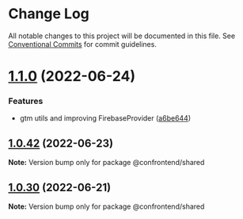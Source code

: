 # Change Log

All notable changes to this project will be documented in this file.
See [Conventional Commits](https://conventionalcommits.org) for commit guidelines.

# [1.1.0](https://github.com/Confrontend/monorepo/compare/Release_@confrontend/react-gtm_v1.0.42...Release_@confrontend/react-gtm_v1.1.0) (2022-06-24)


### Features

* gtm utils and improving FirebaseProvider ([a6be644](https://github.com/Confrontend/monorepo/commit/a6be644a755bac87b0202de36be29664000e2dd0))





## [1.0.42](https://github.com/Confrontend/monorepo/compare/Release_@confrontend/react-gtm_v1.0.39...Release_@confrontend/react-gtm_v1.0.42) (2022-06-23)

**Note:** Version bump only for package @confrontend/shared





## [1.0.30](https://github.com/Confrontend/monorepo/compare/Release_@confrontend/blog_v1.0.29...Release_@confrontend/blog_v1.0.30) (2022-06-21)

**Note:** Version bump only for package @confrontend/shared
